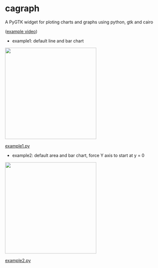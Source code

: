 cagraph
=======

A PyGTK widget for ploting charts and graphs using python, gtk and cairo

([example video](http://www.youtube.com/watch?v=CCG10M4Lan0))

* example1: default line and bar chart

<img src="https://raw.github.com/yaacov/cagraph/master/examples/example1.png" width="300" height="300" >

[example1.py](https://raw.github.com/yaacov/cagraph/master/examples/example1.py)

* example2: default area and bar chart, force Y axis to start at y = 0

<img src="https://raw.github.com/yaacov/cagraph/master/examples/example2.png" width="300" height="300" >

[example2.py](http://code.google.com/p/cagraph/source/browse/examples/example2.py)

